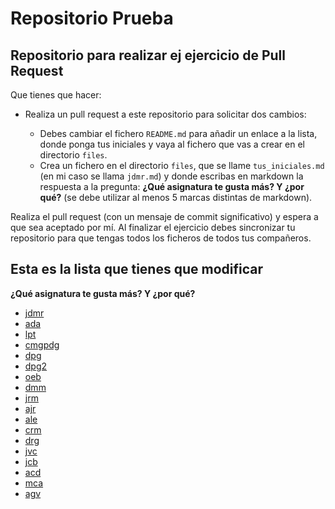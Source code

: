 # Repositorio Prueba

## Repositorio para realizar ej ejercicio de Pull Request

Que tienes que hacer:

* Realiza un pull request a este repositorio para solicitar dos cambios:

    * Debes cambiar el fichero `README.md` para añadir un enlace a la lista, donde ponga tus iniciales y vaya al fichero que vas a crear en el directorio `files`.
    * Crea un  fichero en el directorio `files`, que se llame `tus_iniciales.md` (en mi caso se llama `jdmr.md`) y donde escribas en markdown la respuesta a la pregunta: **¿Qué asignatura te gusta más? Y ¿por qué?** (se debe utilizar al menos 5 marcas distintas de markdown).

Realiza el pull request (con un mensaje de commit significativo) y espera a que sea aceptado por mí. Al finalizar el ejercicio debes sincronizar tu repositorio para que tengas todos los ficheros de todos tus compañeros.

## Esta es la lista que tienes que modificar

**¿Qué asignatura te gusta más? Y ¿por qué?**

* [jdmr](files/jdmr.md)
* [ada](files/ada.md)
* [lpt](files/lpt.md)
* [cmgpdg](files/cmgpdg.md)
* [dpg](files/dpg.md)
* [dpg2](files/dpg2.md)
* [oeb](files/oeb.md)
* [dmm](files/dmm.md)
* [jrm](files/jrm.md)
* [ajr](files/ajr.md)
* [ale](files/ale.md)
* [crm](files/crm.md)
* [drg](files/drg.md)
* [jvc](files/jvc.md)
* [jcb](files/jcb.md)
* [acd](files/acd.md)
* [mca](files/mca.md)
* [agv](files/agv.md)
